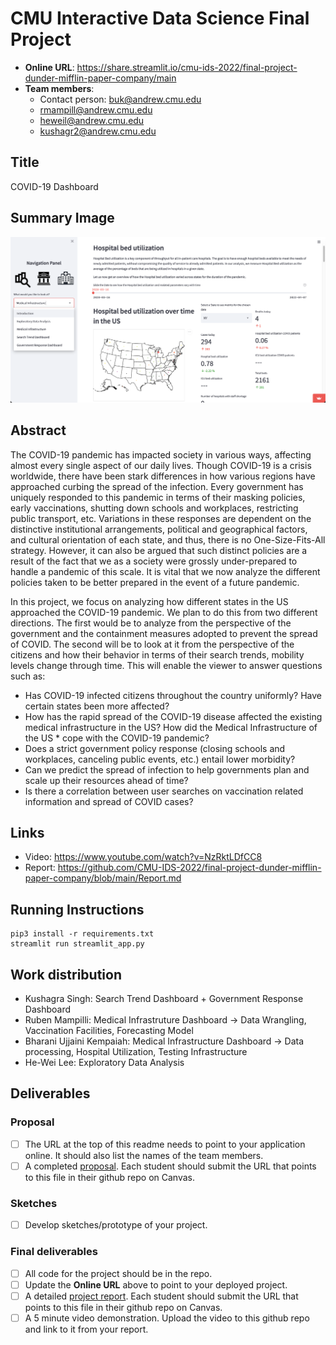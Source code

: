 # CMU Interactive Data Science Final Project

* **Online URL**: https://share.streamlit.io/cmu-ids-2022/final-project-dunder-mifflin-paper-company/main
* **Team members**:
  * Contact person: buk@andrew.cmu.edu
  * rmampill@andrew.cmu.edu
  * heweil@andrew.cmu.edu
  * kushagr2@andrew.cmu.edu

## Title
COVID-19 Dashboard

## Summary Image
![summary image](https://github.com/CMU-IDS-2022/final-project-dunder-mifflin-paper-company/blob/main/images/summary-image.png)

## Abstract
The COVID-19 pandemic has impacted society in various ways, affecting almost every single aspect of our daily lives. Though COVID-19 is a crisis worldwide, there have been stark differences in how various regions have approached curbing the spread of the infection. Every government has uniquely responded to this pandemic in terms of their masking policies, early vaccinations, shutting down schools and workplaces, restricting public transport, etc. Variations in these responses are dependent on the distinctive institutional arrangements, political and geographical factors, and cultural orientation of each state, and thus, there is no One-Size-Fits-All strategy. However, it can also be argued that such distinct policies are a result of the fact that we as a society were grossly under-prepared to handle a pandemic of this scale. It is vital that we now analyze the different policies taken to be better prepared in the event of a future pandemic.

In this project, we focus on analyzing how different states in the US approached the COVID-19 pandemic. We plan to do this from two different directions. The first would be to analyze from the perspective of the government and the containment measures adopted to prevent the spread of COVID. The second will be to look at it from the perspective of the citizens and how their behavior in terms of their search trends, mobility levels change through time. This will enable the viewer to answer questions such as:

* Has COVID-19 infected citizens throughout the country uniformly? Have certain states been more affected?
* How has the rapid spread of the COVID-19 disease affected the existing medical infrastructure in the US? How did the Medical Infrastructure of the US * cope with the COVID-19 pandemic?
* Does a strict government policy response (closing schools and workplaces, canceling public events, etc.) entail lower morbidity?
* Can we predict the spread of infection to help governments plan and scale up their resources ahead of time?
* Is there a correlation between user searches on vaccination related information and spread of COVID cases?


## Links
* Video: https://www.youtube.com/watch?v=NzRktLDfCC8
* Report: https://github.com/CMU-IDS-2022/final-project-dunder-mifflin-paper-company/blob/main/Report.md

## Running Instructions
```
pip3 install -r requirements.txt
streamlit run streamlit_app.py
```

## Work distribution

* Kushagra Singh: Search Trend Dashboard + Government Response Dashboard
* Ruben Mampilli: Medical Infrastruture Dashboard -> Data Wrangling, Vaccination Facilities, Forecasting Model
* Bharani Ujjaini Kempaiah: Medical Infrastructure Dashboard -> Data processing, Hospital Utilization, Testing Infrastructure
* He-Wei Lee: Exploratory Data Analysis


## Deliverables

### Proposal

- [ ] The URL at the top of this readme needs to point to your application online. It should also list the names of the team members.
- [ ] A completed [proposal](Proposal.md). Each student should submit the URL that points to this file in their github repo on Canvas.

### Sketches

- [ ] Develop sketches/prototype of your project.

### Final deliverables

- [ ] All code for the project should be in the repo.
- [ ] Update the **Online URL** above to point to your deployed project.
- [ ] A detailed [project report](Report.md).  Each student should submit the URL that points to this file in their github repo on Canvas.
- [ ] A 5 minute video demonstration.  Upload the video to this github repo and link to it from your report.
